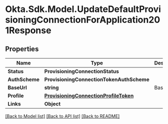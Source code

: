 # Okta.Sdk.Model.UpdateDefaultProvisioningConnectionForApplication201Response

## Properties

Name | Type | Description | Notes
------------ | ------------- | ------------- | -------------
**Status** | **ProvisioningConnectionStatus** |  | 
**AuthScheme** | **ProvisioningConnectionTokenAuthScheme** |  | 
**BaseUrl** | **string** | Base URL | [optional] 
**Profile** | [**ProvisioningConnectionProfileToken**](ProvisioningConnectionProfileToken.md) |  | 
**Links** | **Object** |  | [optional] 

[[Back to Model list]](../README.md#documentation-for-models) [[Back to API list]](../README.md#documentation-for-api-endpoints) [[Back to README]](../README.md)

